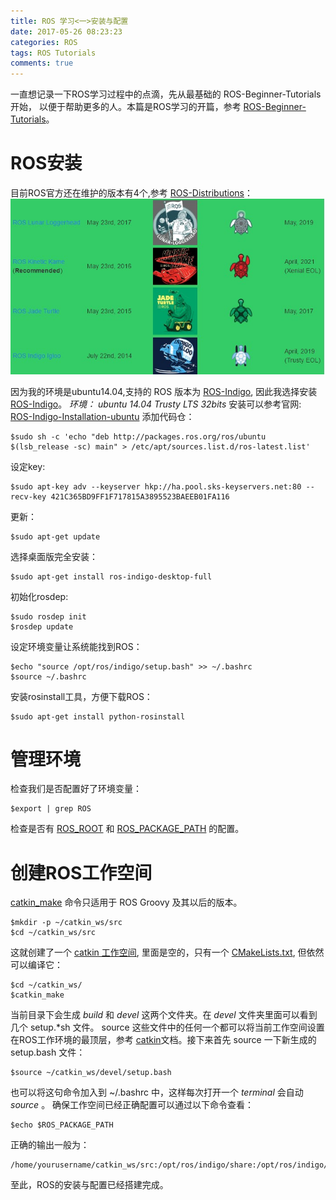 ```yaml
---
title: ROS 学习<一>安装与配置
date: 2017-05-26 08:23:23
categories: ROS
tags: ROS Tutorials
comments: true
---
```

一直想记录一下ROS学习过程中的点滴，先从最基础的 ROS-Beginner-Tutorials开始， 以便于帮助更多的人。本篇是ROS学习的开篇，参考 [ROS-Beginner-Tutorials](http://wiki.ros.org/cn/ROS/Tutorials)。
# ROS安装
目前ROS官方还在维护的版本有4个,参考 [ROS-Distributions](http://wiki.ros.org/Distributions)：![](ros-primary-tutorial-1/rosv.jpg)
<!--more-->
因为我的环境是ubuntu14.04,支持的 ROS 版本为 [ROS-Indigo](http://wiki.ros.org/indigo), 因此我选择安装 [ROS-Indigo](http://wiki.ros.org/indigo)。
*环境： ubuntu 14.04 Trusty LTS 32bits*
安装可以参考官网: [ROS-Indigo-Installation-ubuntu](http://wiki.ros.org/indigo/Installation/Ubuntu)
添加代码仓：
   ```
 $sudo sh -c 'echo "deb http://packages.ros.org/ros/ubuntu $(lsb_release -sc) main" > /etc/apt/sources.list.d/ros-latest.list'
   ```
设定key:
   ```
 $sudo apt-key adv --keyserver hkp://ha.pool.sks-keyservers.net:80 --recv-key 421C365BD9FF1F717815A3895523BAEEB01FA116
   ```
更新：
   ```
 $sudo apt-get update
   ```
选择桌面版完全安装：
   ```
 $sudo apt-get install ros-indigo-desktop-full
   ```
初始化rosdep:
   ```
 $sudo rosdep init
 $rosdep update
   ```
设定环境变量让系统能找到ROS：
   ```
 $echo "source /opt/ros/indigo/setup.bash" >> ~/.bashrc
 $source ~/.bashrc
   ```
安装rosinstall工具，方便下载ROS：
   ```
 $sudo apt-get install python-rosinstall
   ```
# 管理环境
检查我们是否配置好了环境变量：
   ```
 $export | grep ROS
   ```
检查是否有 [ROS_ROOT](http://wiki.ros.org/ROS/EnvironmentVariables#ROS_ROOT) 和 [ROS_PACKAGE_PATH](http://wiki.ros.org/ROS/EnvironmentVariables#ROS_PACKAGE_PATH) 的配置。
# 创建ROS工作空间
[catkin_make](http://wiki.ros.org/catkin/commands/catkin_make) 命令只适用于 ROS Groovy 及其以后的版本。

   ```
 $mkdir -p ~/catkin_ws/src
 $cd ~/catkin_ws/src
   ```
这就创建了一个 [catkin 工作空间](http://wiki.ros.org/catkin/workspaces), 里面是空的，只有一个 [CMakeLists.txt](http://wiki.ros.org/catkin/CMakeLists.txt), 但依然可以编译它：
   ```
 $cd ~/catkin_ws/
 $catkin_make
   ```
当前目录下会生成 *build* 和 *devel* 这两个文件夹。在 *devel* 文件夹里面可以看到几个 setup.*sh 文件。 source 这些文件中的任何一个都可以将当前工作空间设置在ROS工作环境的最顶层，参考 [catkin](http://wiki.ros.org/catkin)文档。接下来首先 source 一下新生成的 setup.bash 文件：
   ```
 $source ~/catkin_ws/devel/setup.bash
   ```
也可以将这句命令加入到 ~/.bashrc 中，这样每次打开一个 *terminal* 会自动 *source* 。
确保工作空间已经正确配置可以通过以下命令查看：
   ```
 $echo $ROS_PACKAGE_PATH
   ```
正确的输出一般为：
   ```
/home/yourusername/catkin_ws/src:/opt/ros/indigo/share:/opt/ros/indigo/stacks
   ```
至此，ROS的安装与配置已经搭建完成。

 
